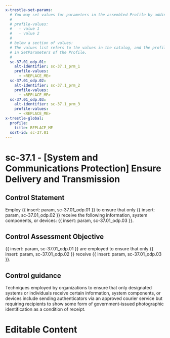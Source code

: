 ```yaml
---
x-trestle-set-params:
  # You may set values for parameters in the assembled Profile by adding
  #
  # profile-values:
  #   - value 1
  #   - value 2
  #
  # below a section of values:
  # The values list refers to the values in the catalog, and the profile-values represent values
  # in SetParameters of the Profile.
  #
  sc-37.01_odp.01:
    alt-identifier: sc-37.1_prm_1
    profile-values:
      - <REPLACE_ME>
  sc-37.01_odp.02:
    alt-identifier: sc-37.1_prm_2
    profile-values:
      - <REPLACE_ME>
  sc-37.01_odp.03:
    alt-identifier: sc-37.1_prm_3
    profile-values:
      - <REPLACE_ME>
x-trestle-global:
  profile:
    title: REPLACE_ME
  sort-id: sc-37.01
---
```


# sc-37.1 - \[System and Communications Protection\] Ensure Delivery and Transmission

## Control Statement

Employ {{ insert: param, sc-37.01_odp.01 }} to ensure that only {{ insert: param, sc-37.01_odp.02 }} receive the following information, system components, or devices: {{ insert: param, sc-37.01_odp.03 }}.

## Control Assessment Objective

{{ insert: param, sc-37.01_odp.01 }} are employed to ensure that only {{ insert: param, sc-37.01_odp.02 }} receive {{ insert: param, sc-37.01_odp.03 }}.

## Control guidance

Techniques employed by organizations to ensure that only designated systems or individuals receive certain information, system components, or devices include sending authenticators via an approved courier service but requiring recipients to show some form of government-issued photographic identification as a condition of receipt.

# Editable Content

<!-- Make additions and edits below -->
<!-- The above represents the contents of the control as received by the profile, prior to additions. -->
<!-- If the profile makes additions to the control, they will appear below. -->
<!-- The above markdown may not be edited but you may edit the content below, and/or introduce new additions to be made by the profile. -->
<!-- If there is a yaml header at the top, parameter values may be edited. Use --set-parameters to incorporate the changes during assembly. -->
<!-- The content here will then replace what is in the profile for this control, after running profile-assemble. -->
<!-- The current profile has no added parts for this control, but you may add new ones here. -->
<!-- Each addition must have a heading either of the form ## Control my_addition_name -->
<!-- or ## Part a. (where the a. refers to one of the control statement labels.) -->
<!-- "## Control" parts are new parts added after the statement part. -->
<!-- "## Part" parts are new parts added into the top-level statement part with that label. -->
<!-- Subparts may be added with nested hash levels of the form ### My Subpart Name -->
<!-- underneath the parent ## Control or ## Part being added -->
<!-- See https://ibm.github.io/compliance-trestle/tutorials/ssp_profile_catalog_authoring/ssp_profile_catalog_authoring for guidance. -->
